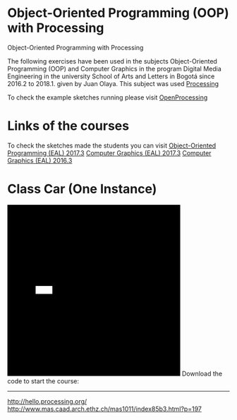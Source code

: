 # Object-Oriented Programming (OOP) with Processing
Object-Oriented Programming with Processing


The following exercises have been used in the subjects Object-Oriented Programming (OOP) and Computer Graphics in the program Digital Media Engineering in the university School of Arts and Letters in Bogotá since 2016.2 to 2018.1. given by Juan Olaya. This subject was used [Processing](https://processing.org/)

To check the example sketches running please visit [OpenProcessing](https://www.openprocessing.org/user/65585/)

# Links of the courses
To check the sketches made the students you can visit
[Object-Oriented Programming (EAL) 2017.3](https://www.openprocessing.org/class/56631/)
[Computer Graphics (EAL) 2017.3](https://www.openprocessing.org/class/56656/)
[Computer Graphics (EAL) 2016.3](https://www.openprocessing.org/class/56330/)

# Class Car (One Instance)
![](Sketches/[Gif]/Exercise1.gif)
Download the code to start the course:




****************
http://hello.processing.org/
http://www.mas.caad.arch.ethz.ch/mas1011/index85b3.html?p=197
